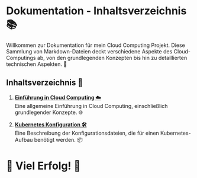 # Dokumentation - Inhaltsverzeichnis 📚

Willkommen zur Dokumentation für mein Cloud Computing Projekt. Diese Sammlung von Markdown-Dateien deckt verschiedene Aspekte des Cloud-Computings ab, von den grundlegenden Konzepten bis hin zu detaillierten technischen Aspekten. 🚀

## Inhaltsverzeichnis 📜

1. **[Einführung in Cloud Computing ☁️](./CLOUD_COMPUTING.md)**  
   Eine allgemeine Einführung in Cloud Computing, einschließlich grundlegender Konzepte. 🌐

2. **[Kubernetes Konfiguration 🛠️](./KUBERNETES.md)**  
   Eine Beschreibung der Konfigurationsdateien, die für einen Kubernetes-Aufbau benötigt werden. 📦

# 🙌 Viel Erfolg! 🦆
